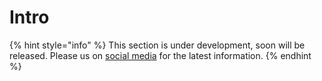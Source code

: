 # Intro

{% hint style="info" %}
This section is under development, soon will be released. Please us on [social media](../../get-in-touch/contact-us.md) for the latest information.
{% endhint %}

